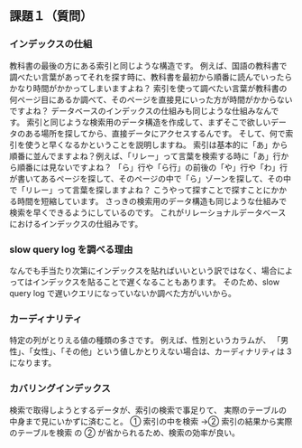 ## 課題１（質問）

### インデックスの仕組

教科書の最後の方にある索引と同じような構造です。
例えば、国語の教科書で調べたい言葉があってそれを探す時に、教科書を最初から順番に読んでいったらかなり時間がかかってしまいますよね？
索引を使って調べたい言葉が教科書の何ページ目にあるか調べて、そのページを直接見にいった方が時間がかからないですよね？
データベースのインデックスの仕組みも同じような仕組みなんです。
索引と同じような検索用のデータ構造を作成して、まずそこで欲しいデータのある場所を探してから、直接データにアクセスするんです。
そして、何で索引を使うと早くなるかということを説明しますね。
索引は基本的に「あ」から順番に並んでますよね？例えば、「リレー」って言葉を検索する時に「あ」行から順番には見ないですよね？
「ら」行や「ら行」の前後の「や」行や「わ」行が書いてあるページを探して、そのページの中で「ら」ゾーンを探して、その中で「リレー」って言葉を探しますよね？
こうやって探すことで探すことにかかる時間を短縮しています。
さっきの検索用のデータ構造も同じような仕組みで検索を早くできるようにしているのです。
これがリレーショナルデータベースにおけるインデックスの仕組みです。

### slow query log を調べる理由

なんでも手当たり次第にインデックスを貼ればいいという訳ではなく、場合によってはインデックスを貼ることで遅くなることもあります。
そのため、slow query log で遅いクエリになっていないか調べた方がいいから。

### カーディナリティ

特定の列がとりえる値の種類の多さです。
例えば、性別というカラムが、
「男性」、「女性」、「その他」という値しかとりえない場合は、カーディナリティは 3 になります。

### カバリングインデックス

検索で取得しようとするデータが、索引の検索で事足りて、
実際のテーブルの中身まで見にいかずに済むこと。
① 索引の中を検索 →② 索引の結果から実際のテーブルを検索
の ② が省かられるため、検索の効率が良い。
